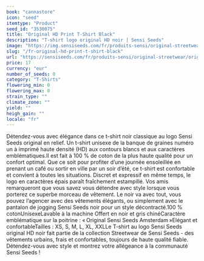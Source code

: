 ```yaml
---
book: "cannastore"
icon: "seed"
itemtype: "Product"
seed_id: "3530075"
title: "Original HD Print T-Shirt Black"
description: "T-shirt logo original HD noir | Sensi Seeds"
image: "https://img.sensiseeds.com/fr/produits-sensi/original-streetwear/original-hd-print-t-shirt-black-image.png"
slug: "/fr-original-hd-print-t-shirt-black"
url: "https://sensiseeds.com/fr/produits-sensi/original-streetwear/original-hd-print-t-shirt-black?a_aid=cannastore"
price: 17
currency: "eur"
number_of_seeds: 0
category: "T-Shirts"
flowering_min: 0
flowering_max: 0
strain_type: ""
climate_zone: ""
yield: ""
heigh_gain: ""
locale: "fr"
---
```

Détendez-vous avec élégance dans ce t-shirt noir classique au logo Sensi Seeds original en relief. Un t-shirt unisexe de la banque de graines numéro un à imprimé haute densité (HD) aux contours blancs et aux caractères emblématiques.Il est fait à 100 % de coton de la plus haute qualité pour un confort optimal. Que ce soit pour profiter d’une journée ensoleillée en prenant un café ou sortir en ville par un soir d’été, ce t-shirt est confortable et convient à toutes les situations. Discret et expressif en même temps, le logo en caractères épais paraît fraîchement estampillé. Vos amis remarqueront que vous savez vous détendre avec style lorsque vous porterez ce superbe morceau de vêtement. Le noir va avec tout, vous pouvez l’agencer avec des vêtements élégants, ou simplement avec le pantalon de jogging Sensi Seeds noir pour un style décontracté.100 % cotonUnisexeLavable à la machine Offert en noir et gris chinéCaractère emblématique sur la poitrine : « Original Sensi Seeds Amsterdam »Elégant et confortableTailles : XS, S, M, L, XL, XXLLe T-shirt au logo Sensi Seeds original HD noir fait partie de la collection Streetwear de Sensi Seeds - des vêtements urbains, frais et confortables, toujours de haute qualité fiable. Détendez-vous avec style et montrez votre allégeance à la communauté Sensi Seeds !
